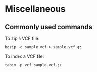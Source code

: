 # Miscellaneous

## Commonly used commands

To zip a VCF file:

```
bgzip -c sample.vcf > sample.vcf.gz
```

To index a VCF file:

```
tabix -p vcf sample.vcf.gz
```
